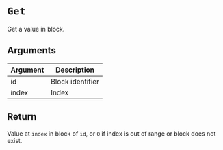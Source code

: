 # `Get`

Get a value in block.

## Arguments

| Argument | Description      |
| -------- | ---------------- |
| id       | Block identifier |
| index    | Index            |

## Return

Value at `index` in block of `id`, or `0` if index is out of range or block does not exist.
